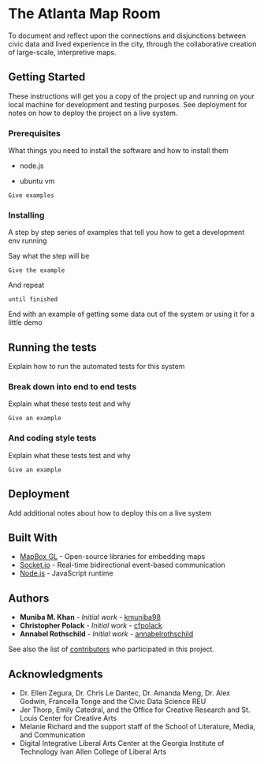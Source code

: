 # The Atlanta Map Room

To document and reflect upon the connections and disjunctions between civic data and lived experience in the city, through the collaborative creation of large-scale, interpretive maps.

## Getting Started

These instructions will get you a copy of the project up and running on your local machine for development and testing purposes. See deployment for notes on how to deploy the project on a live system.

### Prerequisites

What things you need to install the software and how to install them

* node.js

* ubuntu vm

```
Give examples
```

### Installing

A step by step series of examples that tell you how to get a development env running

Say what the step will be

```
Give the example
```

And repeat

```
until finished
```

End with an example of getting some data out of the system or using it for a little demo

## Running the tests

Explain how to run the automated tests for this system

### Break down into end to end tests

Explain what these tests test and why

```
Give an example
```

### And coding style tests

Explain what these tests test and why

```
Give an example
```

## Deployment

Add additional notes about how to deploy this on a live system

## Built With

* [MapBox GL](https://www.mapbox.com/mapbox-gl-js/api/) - Open-source libraries for embedding maps
* [Socket.io](https://socket.io/) - Real-time bidirectional event-based communication
* [Node.js](https://nodejs.org/en/) - JavaScript runtime

## Authors

* **Muniba M. Khan** - *Initial work* - [kmuniba98](https://github.com/kmuniba98)
* **Christopher Polack** - *Initial work* - [cfpolack](https://github.com/cfpolack)
* **Annabel Rothschild** - *Initial work* - [annabelrothschild](https://github.com/annabelrothschild)

See also the list of [contributors](https://github.com/kmuniba98/Atlanta-Map-Room/contributors) who participated in this project.

## Acknowledgments

* Dr. Ellen Zegura, Dr. Chris Le Dantec, Dr. Amanda Meng, Dr. Alex Godwin, Francella Tonge and the Civic Data Science REU
* Jer Thorp, Emily Catedral, and the Office for Creative Research and St. Louis Center for Creative Arts
* Melanie Richard and the support staff of the School of Literature, Media, and Communication
* Digital Integrative Liberal Arts Center at the Georgia Institute of Technology Ivan Allen College of Liberal Arts